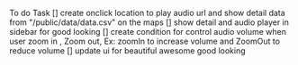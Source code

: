 To do Task
[] create onclick location to play audio url and show detail data from "/public/data/data.csv" on the maps
[] show detail and audio player in sidebar for good looking
[] create condition for control audio volume when user zoom in , Zoom out, Ex: zoomIn to increase volume and ZoomOut to reduce volume
[] update ui for beautiful awesome good looking